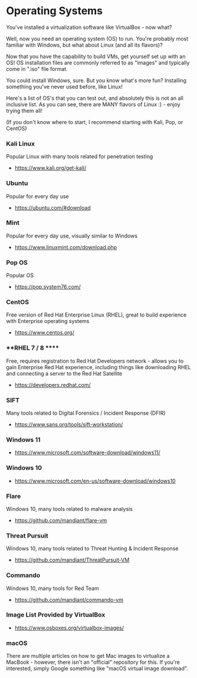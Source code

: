 # Operating Systems
You've installed a virtualization software like VirtualBox - now what?

Well, now you need an operating system (OS) to run.  You're probably most familiar with Windows, but what about Linux (and all its flavors)?

Now that you have the capability to build VMs, get yourself set up with an OS!  OS installation files are commonly referred to as "images" and typically come in ".iso" file format.

You could install Windows, sure.  But you know what's more fun?  Installing something you've never used before, like Linux!

Here's a list of OS's that you can test out, and absolutely this is not an all inclusive list.  As you can see, there are MANY flavors of Linux :) - enjoy trying them all!

(If you don't know where to start, I recommend starting with Kali, Pop, or CentOS)

### **Kali Linux**
Popular Linux with many tools related for penetration testing
- https://www.kali.org/get-kali/

### **Ubuntu**
Popular for every day use
- https://ubuntu.com/#download

### **Mint**
Popular for every day use, visually similar to Windows
- https://www.linuxmint.com/download.php

### **Pop OS**
Popular OS
- https://pop.system76.com/

### **CentOS**
Free version of Red Hat Enterprise Linux (RHEL), great to build experience with Enterprise operating systems
- https://www.centos.org/

### **RHEL 7 / 8 ****
Free, requires registration to Red Hat Developers network - allows you to gain Enterprise Red Hat experience, including things like downloading RHEL and connecting a server to the Red Hat Satellite
- https://developers.redhat.com/

### **SIFT**
Many tools related to Digital Forensics / Incident Response (DFIR)
- https://www.sans.org/tools/sift-workstation/

### **Windows 11**
- https://www.microsoft.com/software-download/windows11/

### **Windows 10**
- https://www.microsoft.com/en-us/software-download/windows10

### **Flare**
Windows 10, many tools related to malware analysis
- https://github.com/mandiant/flare-vm

### **Threat Pursuit**
Windows 10, many tools related to Threat Hunting & Incident Response
- https://github.com/mandiant/ThreatPursuit-VM

### **Commando**
Windows 10, many tools for Red Team
- https://github.com/mandiant/commando-vm

### **Image List Provided by VirtualBox**
- https://www.osboxes.org/virtualbox-images/

### **macOS**
There are multiple articles on how to get Mac images to virtualize a MacBook - however, there isn't an "official" repository for this.  If you're interested, simply Google something like "macOS virtual image download".